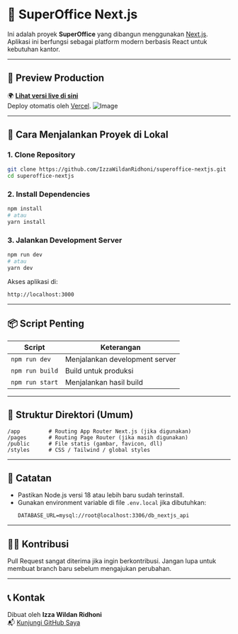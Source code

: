 # 🏢 SuperOffice Next.js

Ini adalah proyek **SuperOffice** yang dibangun menggunakan [Next.js](https://nextjs.org). Aplikasi ini berfungsi sebagai platform modern berbasis React untuk kebutuhan kantor.

---

## 🔗 Preview Production

🌍 **[Lihat versi live di sini](https://wildanoffice.vercel.app/)**  
Deploy otomatis oleh [Vercel](https://vercel.com).
![Image](https://github.com/user-attachments/assets/a4b3ddc4-6aca-4c9e-93fb-1fd323784bd3)

---

## 🚀 Cara Menjalankan Proyek di Lokal

### 1. Clone Repository
```bash
git clone https://github.com/IzzaWildanRidhoni/superoffice-nextjs.git
cd superoffice-nextjs
```

### 2. Install Dependencies
```bash
npm install
# atau
yarn install
```

### 3. Jalankan Development Server
```bash
npm run dev
# atau
yarn dev
```

Akses aplikasi di:
```
http://localhost:3000
```

---

## 📦 Script Penting

| Script          | Keterangan                        |
|------------------|-----------------------------------|
| `npm run dev`    | Menjalankan development server    |
| `npm run build`  | Build untuk produksi              |
| `npm run start`  | Menjalankan hasil build           |

---

## 📁 Struktur Direktori (Umum)

```
/app         # Routing App Router Next.js (jika digunakan)
/pages       # Routing Page Router (jika masih digunakan)
/public      # File statis (gambar, favicon, dll)
/styles      # CSS / Tailwind / global styles
```

---

## 📌 Catatan

- Pastikan Node.js versi 18 atau lebih baru sudah terinstall.
- Gunakan environment variable di file `.env.local` jika dibutuhkan:
  ```env
  DATABASE_URL=mysql://root@localhost:3306/db_nextjs_api
  ```

---

## 🙋‍♂️ Kontribusi

Pull Request sangat diterima jika ingin berkontribusi. Jangan lupa untuk membuat branch baru sebelum mengajukan perubahan.

---

## 📞 Kontak

Dibuat oleh **Izza Wildan Ridhoni**  
📬 [Kunjungi GitHub Saya](https://github.com/IzzaWildanRidhoni)
